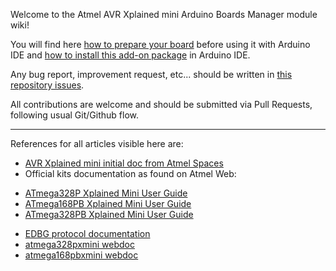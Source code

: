 
Welcome to the Atmel AVR Xplained mini Arduino Boards Manager module wiki!

You will find here [how to prepare your board](https://github.com/AtmelUniversityFrance/atmel-avr-xmini-boardmanagermodule/wiki/01.-Preparing-atmega*-Xplained-mini-for-Arduino-IDE-use-(MS-Windows)) before using it with Arduino IDE and [how to install this add-on package](https://github.com/AtmelUniversityFrance/atmel-avr-xmini-boardmanagermodule/wiki/02.-How-to-use-AVR-Xminis-board-in-Arduino-IDE) in Arduino IDE.

Any bug report, improvement request, etc... should be written in [this repository issues](https://github.com/AtmelUniversityFrance/atmel-avr-xmini-boardmanagermodule/issues).

All contributions are welcome and should be submitted via Pull Requests, following usual Git/Github flow.


***


References for all articles visible here are:
- [AVR Xplained mini initial doc from Atmel Spaces](https://spaces.atmel.com/gf/project/avr_xp_mini/frs/)
- Official kits documentation as found on Atmel Web:
 * [ATmega328P Xplained Mini User Guide](http://www.atmel.com/tools/mega328p-xmini.aspx?tab=documents)
 * [ATmega168PB Xplained Mini User Guide](http://www.atmel.com/tools/mega168p-xmini.aspx?tab=documents)
 * [ATmega328PB Xplained Mini User Guide](http://www.atmel.com/tools/mega328pb-xmini.aspx?tab=documents)
- [EDBG protocol documentation](http://www.atmel.com/webdoc/protocoldocs/index.html)
- [atmega328pxmini webdoc](http://www.atmel.com/webdoc/atmega328pxmini/index.html)
- [atmega168pbxmini webdoc](http://www.atmel.com/webdoc/atmega168pbxmini/index.html)
